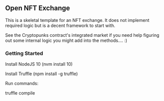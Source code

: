 ## Open NFT Exchange 
 
This is a skeletal template for an NFT exchange.  It does not implement required logic but is a decent framework to start with. 

See the Cryptopunks contract's integrated market if you need help figuring out some internal logic you might add into the methods.... :)  



### Getting Started 
Install NodeJS 10 (nvm install 10)

Install Truffle (npm install -g truffle)


Run commands: 

truffle compile 
